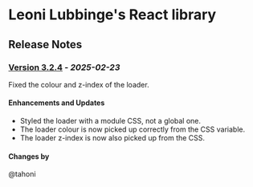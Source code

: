 # Leoni Lubbinge's React library
## Release Notes

### [Version 3.2.4](https://github.com/tahoni/template-react/releases/tag/version-3.2.4) - _2025-02-23_
Fixed the colour and z-index of the loader.<br/>

#### Enhancements and Updates
- Styled the loader with a module CSS, not a global one.
- The loader colour is now picked up correctly from the CSS variable.
- The loader z-index is now also picked up from the CSS.

#### Changes by
@tahoni
